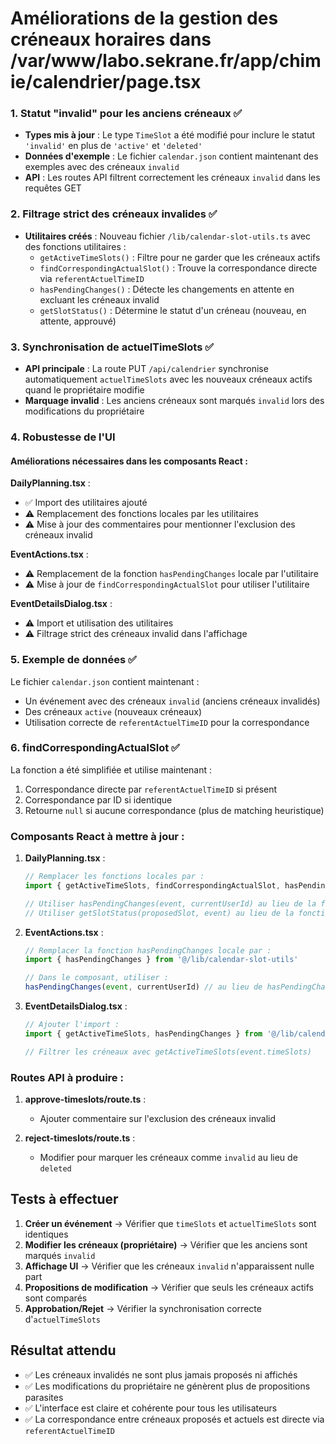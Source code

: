 # Améliorations de la gestion des créneaux horaires dans /var/www/labo.sekrane.fr/app/chimie/calendrier/page.tsx


### 1. Statut "invalid" pour les anciens créneaux ✅

- **Types mis à jour** : Le type `TimeSlot` a été modifié pour inclure le statut `'invalid'` en plus de `'active'` et `'deleted'`
- **Données d'exemple** : Le fichier `calendar.json` contient maintenant des exemples avec des créneaux `invalid`
- **API** : Les routes API filtrent correctement les créneaux `invalid` dans les requêtes GET

### 2. Filtrage strict des créneaux invalides ✅

- **Utilitaires créés** : Nouveau fichier `/lib/calendar-slot-utils.ts` avec des fonctions utilitaires :
  - `getActiveTimeSlots()` : Filtre pour ne garder que les créneaux actifs
  - `findCorrespondingActualSlot()` : Trouve la correspondance directe via `referentActuelTimeID`
  - `hasPendingChanges()` : Détecte les changements en attente en excluant les créneaux invalid
  - `getSlotStatus()` : Détermine le statut d'un créneau (nouveau, en attente, approuvé)

### 3. Synchronisation de actuelTimeSlots ✅

- **API principale** : La route PUT `/api/calendrier` synchronise automatiquement `actuelTimeSlots` avec les nouveaux créneaux actifs quand le propriétaire modifie
- **Marquage invalid** : Les anciens créneaux sont marqués `invalid` lors des modifications du propriétaire

### 4. Robustesse de l'UI

#### Améliorations nécessaires dans les composants React :

**DailyPlanning.tsx** :
- ✅ Import des utilitaires ajouté
- ⚠️ Remplacement des fonctions locales par les utilitaires
- ⚠️ Mise à jour des commentaires pour mentionner l'exclusion des créneaux invalid

**EventActions.tsx** :
- ⚠️ Remplacement de la fonction `hasPendingChanges` locale par l'utilitaire
- ⚠️ Mise à jour de `findCorrespondingActualSlot` pour utiliser l'utilitaire

**EventDetailsDialog.tsx** :
- ⚠️ Import et utilisation des utilitaires
- ⚠️ Filtrage strict des créneaux invalid dans l'affichage

### 5. Exemple de données ✅

Le fichier `calendar.json` contient maintenant :
- Un événement avec des créneaux `invalid` (anciens créneaux invalidés)
- Des créneaux `active` (nouveaux créneaux)
- Utilisation correcte de `referentActuelTimeID` pour la correspondance

### 6. findCorrespondingActualSlot ✅

La fonction a été simplifiée et utilise maintenant :
1. Correspondance directe par `referentActuelTimeID` si présent
2. Correspondance par ID si identique
3. Retourne `null` si aucune correspondance (plus de matching heuristique)


### Composants React à mettre à jour :

1. **DailyPlanning.tsx** :
   ```typescript
   // Remplacer les fonctions locales par :
   import { getActiveTimeSlots, findCorrespondingActualSlot, hasPendingChanges, getSlotStatus } from '@/lib/calendar-slot-utils'
   
   // Utiliser hasPendingChanges(event, currentUserId) au lieu de la fonction locale
   // Utiliser getSlotStatus(proposedSlot, event) au lieu de la fonction locale
   ```

2. **EventActions.tsx** :
   ```typescript
   // Remplacer la fonction hasPendingChanges locale par :
   import { hasPendingChanges } from '@/lib/calendar-slot-utils'
   
   // Dans le composant, utiliser :
   hasPendingChanges(event, currentUserId) // au lieu de hasPendingChanges(event)
   ```

3. **EventDetailsDialog.tsx** :
   ```typescript
   // Ajouter l'import :
   import { getActiveTimeSlots, hasPendingChanges } from '@/lib/calendar-slot-utils'
   
   // Filtrer les créneaux avec getActiveTimeSlots(event.timeSlots)
   ```

### Routes API à produire :

1. **approve-timeslots/route.ts** :
   - Ajouter commentaire sur l'exclusion des créneaux invalid
   
2. **reject-timeslots/route.ts** :
   - Modifier pour marquer les créneaux comme `invalid` au lieu de `deleted`

## Tests à effectuer

1. **Créer un événement** → Vérifier que `timeSlots` et `actuelTimeSlots` sont identiques
2. **Modifier les créneaux (propriétaire)** → Vérifier que les anciens sont marqués `invalid`
3. **Affichage UI** → Vérifier que les créneaux `invalid` n'apparaissent nulle part
4. **Propositions de modification** → Vérifier que seuls les créneaux actifs sont comparés
5. **Approbation/Rejet** → Vérifier la synchronisation correcte d'`actuelTimeSlots`

## Résultat attendu

- ✅ Les créneaux invalidés ne sont plus jamais proposés ni affichés
- ✅ Les modifications du propriétaire ne génèrent plus de propositions parasites  
- ✅ L'interface est claire et cohérente pour tous les utilisateurs
- ✅ La correspondance entre créneaux proposés et actuels est directe via `referentActuelTimeID`